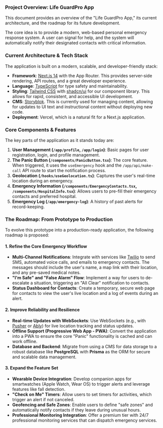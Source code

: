 ### Project Overview: Life GuardPro App

This document provides an overview of the "Life GuardPro App," its current architecture, and the roadmap for its future development.

The core idea is to provide a modern, web-based personal emergency response system. A user can signal for help, and the system will automatically notify their designated contacts with critical information.

### Current Architecture & Tech Stack

The application is built on a modern, scalable, and developer-friendly stack:

*   **Framework**: [Next.js 14](https://nextjs.org/) with the App Router. This provides server-side rendering, API routes, and a great developer experience.
*   **Language**: [TypeScript](https://www.typescriptlang.org/) for type safety and maintainability.
*   **Styling**: [Tailwind CSS](https://tailwindcss.com/) with [shadcn/ui](https://ui.shadcn.com/) for our component library. This allows for rapid, consistent, and accessible UI development.
*   **CMS**: [Storyblok](https://www.storyblok.com/). This is currently used for managing content, allowing for updates to UI text and instructional content without deploying new code.
*   **Deployment**: Vercel, which is a natural fit for a Next.js application.

### Core Components & Features

The key parts of the application as it stands today are:

1.  **User Management (`/app/profile`, `/app/login`)**: Basic pages for user registration, login, and profile management.
2.  **The Panic Button (`/components/PanicButton.tsx`)**: The core feature. When triggered, it uses the `useEmergency` hook and the `/app/api/make-call` API route to start the notification process.
3.  **Geolocation (`/hooks/useGeolocation.ts`)**: Captures the user's real-time location during an emergency.
4.  **Emergency Information (`/components/EmergencyContacts.tsx`, `/components/HospitalInfo.tsx`)**: Allows users to pre-fill their emergency contacts and preferred hospital.
5.  **Emergency Log (`/app/emergency-log`)**: A history of past alerts for record-keeping.

### The Roadmap: From Prototype to Production

To evolve this prototype into a production-ready application, the following roadmap is proposed:

#### 1. Refine the Core Emergency Workflow

*   **Multi-Channel Notifications**: Integrate with services like [Twilio](https://www.twilio.com/) to send SMS, automated voice calls, and emails to emergency contacts. The messages should include the user's name, a map link with their location, and any pre-saved medical notes.
*   **"I'm Safe" and "False Alarm" Flow**: Implement a way for users to de-escalate a situation, triggering an "All Clear" notification to contacts.
*   **Status Dashboard for Contacts**: Create a temporary, secure web page for contacts to view the user's live location and a log of events during an alert.

#### 2. Improve Reliability and Resilience

*   **Real-time Updates with WebSockets**: Use WebSockets (e.g., with [Pusher](https://pusher.com/) or [Ably](https://ably.com/)) for live location tracking and status updates.
*   **Offline Support (Progressive Web App - PWA)**: Convert the application into a PWA to ensure the core "Panic" functionality is cached and can work offline.
*   **Database and Backend**: Migrate from using a CMS for data storage to a robust database like **PostgreSQL** with **Prisma** as the ORM for secure and scalable data management.

#### 3. Expand the Feature Set

*   **Wearable Device Integration**: Develop companion apps for smartwatches (Apple Watch, Wear OS) to trigger alerts and leverage features like fall detection.
*   **"Check on Me" Timers**: Allow users to set timers for activities, which trigger an alert if not canceled.
*   **Geofencing and Safe Zones**: Enable users to define "safe zones" and automatically notify contacts if they leave during unusual hours.
*   **Professional Monitoring Integration**: Offer a premium tier with 24/7 professional monitoring services that can dispatch emergency services.
